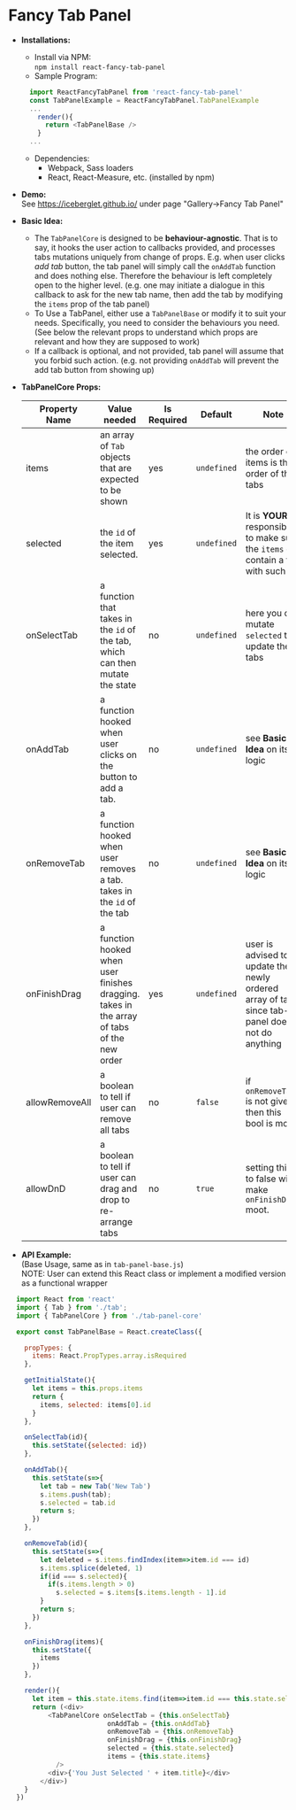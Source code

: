 Fancy Tab Panel
==============================================

- **Installations:**
  - Install via NPM:  
  `npm install react-fancy-tab-panel`
  - Sample Program:  
  ```javascript
    import ReactFancyTabPanel from 'react-fancy-tab-panel'
    const TabPanelExample = ReactFancyTabPanel.TabPanelExample
    ...
      render(){
        return <TabPanelBase />
      }
    ...
  ```
  - Dependencies:  
    - Webpack, Sass loaders
    - React, React-Measure, etc. (installed by npm)

- **Demo:**  
  See https://iceberglet.github.io/ under page "Gallery->Fancy Tab Panel"

- **Basic Idea:**   
  - The `TabPanelCore` is designed to be **behaviour-agnostic**. That is to say, it hooks the user action to callbacks provided, and processes tabs mutations uniquely from change of props. E.g. when user clicks *add tab* button, the tab panel will simply call the `onAddTab` function and does nothing else. Therefore the behaviour is left completely open to the higher level. (e.g. one may initiate a dialogue in this callback to ask for the new tab name, then add the tab by modifying the `items` prop of the tab panel)
  - To Use a TabPanel, either use a `TabPanelBase` or modify it to suit your needs. Specifically, you need to consider the behaviours you need. (See below the relevant props to understand which props are relevant and how they are supposed to work)
  - If a callback is optional, and not provided, tab panel will assume that you forbid such action. (e.g. not providing `onAddTab` will prevent the add tab button from showing up)  

- **TabPanelCore Props:**   

  Property Name | Value needed | Is Required | Default | Note
  ------------- | ------------ | ----------- | ------- | ----
  items         | an array of `Tab` objects that are expected to be shown | yes | `undefined` | the order of items is the order of the tabs
  selected      | the `id` of the item selected. | yes | `undefined` | It is **YOUR** responsibility to make sure the `items` do contain a tab with such ID!
  onSelectTab   | a function that takes in the `id` of the tab, which can then mutate the state | no | `undefined` | here you can mutate `selected` to update the tabs
  onAddTab      | a function hooked when user clicks on the button to add a tab. | no | `undefined` | see **Basic Idea** on its logic
  onRemoveTab   | a function hooked when user removes a tab. takes in the `id` of the tab | no | `undefined` | see **Basic Idea** on its logic
  onFinishDrag  | a function hooked when user finishes dragging. takes in the array of tabs of the new order | yes | `undefined` | user is advised to update the newly ordered array of tabs, since tab-panel does not do anything
  allowRemoveAll | a boolean to tell if user can remove all tabs | no | `false` | if `onRemoveTab` is not given, then this bool is moot.
  allowDnD      | a boolean to tell if user can drag and drop to re-arrange tabs | no | `true` | setting this to false will make `onFinishDrag` moot.

- **API Example:**   
(Base Usage, same as in `tab-panel-base.js`)  
NOTE: User can extend this React class or implement a modified version as a functional wrapper
```javascript
  import React from 'react'
  import { Tab } from './tab';
  import { TabPanelCore } from './tab-panel-core'

  export const TabPanelBase = React.createClass({

    propTypes: {
      items: React.PropTypes.array.isRequired
    },

    getInitialState(){
      let items = this.props.items
      return {
        items, selected: items[0].id
      }
    },

    onSelectTab(id){
      this.setState({selected: id})
    },

    onAddTab(){
      this.setState(s=>{
        let tab = new Tab('New Tab')
        s.items.push(tab);
        s.selected = tab.id
        return s;
      })
    },

    onRemoveTab(id){
      this.setState(s=>{
        let deleted = s.items.findIndex(item=>item.id === id)
        s.items.splice(deleted, 1)
        if(id === s.selected){
          if(s.items.length > 0)
            s.selected = s.items[s.items.length - 1].id
        }
        return s;
      })
    },

    onFinishDrag(items){
      this.setState({
        items
      })
    },

    render(){
      let item = this.state.items.find(item=>item.id === this.state.selected) || {};
      return (<div>
          <TabPanelCore onSelectTab = {this.onSelectTab}
                         onAddTab = {this.onAddTab}
                         onRemoveTab = {this.onRemoveTab}
                         onFinishDrag = {this.onFinishDrag}
                         selected = {this.state.selected}
                         items = {this.state.items}
            />
          <div>{'You Just Selected ' + item.title}</div>
        </div>)
    }
  })
```

